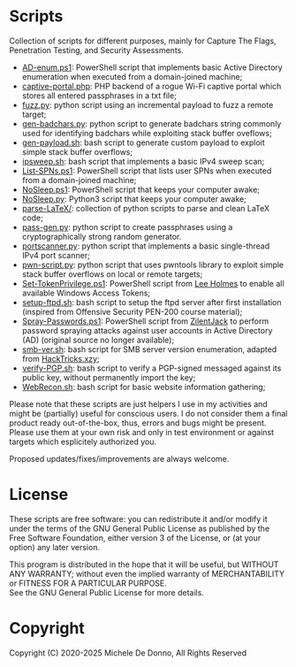 # Scripts

Collection of scripts for different purposes, mainly for Capture The Flags, Penetration Testing, and Security Assessments.

* [AD-enum.ps1](AD-enum.ps1): PowerShell script that implements basic Active Directory enumeration when executed from a domain-joined machine;
* [captive-portal.php](captive-portal.php): PHP backend of a rogue Wi-Fi captive portal which stores all entered passphrases in a txt file;
* [fuzz.py](fuzz.py): python script using an incremental payload to fuzz a remote target;
* [gen-badchars.py](gen-badchars.py): python script to generate badchars string commonly used for identifying badchars while exploiting stack buffer oveflows;
* [gen-payload.sh](gen-payload.sh): bash script to generate custom payload to exploit simple stack buffer overflows;
* [ipsweep.sh](ipsweep.sh): bash script that implements a basic IPv4 sweep scan;
* [List-SPNs.ps1](List-SPNs.ps1): PowerShell script that lists user SPNs when executed from a domain-joined machine;
* [NoSleep.ps1](NoSleep.ps1): PowerShell script that keeps your computer awake;
* [NoSleep.py](NoSleep.py): Python3 script that keeps your computer awake;
* [parse-LaTeX/](parse-LaTeX/): collection of python scripts to parse and clean LaTeX code;
* [pass-gen.py](passphrase-generator/pass-gen.py): python script to create passphrases using a cryptographically strong random generator.
* [portscanner.py](portscanner.py): python script that implements a basic single-thread IPv4 port scanner;
* [pwn-script.py](pwn-script.py): python script that uses pwntools library to exploit simple stack buffer overflows on local or remote targets;
* [Set-TokenPrivilege.ps1](Set-TokenPrivilege.ps1): PowerShell script from [Lee Holmes](https://www.leeholmes.com/adjusting-token-privileges-in-powershell/) to enable all available Windows Access Tokens;
* [setup-ftpd.sh](setup-ftpd.sh): bash script to setup the ftpd server after first installation (inspired from Offensive Security PEN-200 course material);
* [Spray-Passwords.ps1](Spray-Passwords.ps1): PowerShell script from [ZilentJack](https://github.com/ZilentJack/Spray-Passwords/blob/master/Spray-Passwords.ps1) to perform password spraying attacks against user accounts in Active Directory (AD) (original source no longer available);
* [smb-ver.sh](smb-ver.sh): bash script for SMB server version enumeration, adapted from [HackTricks.xzy](https://book.hacktricks.xyz/network-services-pentesting/pentesting-smb);
* [verify-PGP.sh](verify-PGP.sh): bash script to verify a PGP-signed messaged against its public key, without permanently import the key;
* [WebRecon.sh](WebRecon.sh): bash script for basic website information gathering;

Please note that these scripts are just helpers I use in my activities and might be (partially) useful for conscious users. I do not consider them a final product ready out-of-the-box, thus, errors and bugs might be present. Please use them at your own risk and only in test environment or against targets which esplicitely authorized you.

Proposed updates/fixes/improvements are always welcome.

# License
These scripts are free software: you can redistribute it and/or modify it under the terms of the GNU General Public License as published by the Free Software Foundation, either version 3 of the License, or (at your option) any later version.

This program is distributed in the hope that it will be useful, but WITHOUT ANY WARRANTY; without even the implied warranty of  MERCHANTABILITY or FITNESS FOR A PARTICULAR PURPOSE.  
See the GNU General Public License for more details.

# Copyright

Copyright (C) 2020-2025 Michele De Donno, All Rights Reserved
